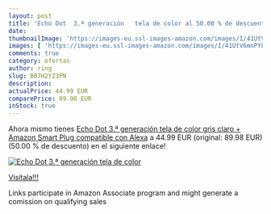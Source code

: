 ```yaml
---
layout: post
title: 'Echo Dot  3.ª generación   tela de color al 50.00 % de descuento'
date: 
thumbnailImage: 'https://images-eu.ssl-images-amazon.com/images/I/41UtV6mnPYL._SL200_.jpg'
images: [ 'https://images-eu.ssl-images-amazon.com/images/I/41UtV6mnPYL._SL200_.jpg' ]
comments: true
category: ofertas
author: ring
slug: B07H2YZ3PN
description:
actualPrice: 44.99 EUR
comparePrice: 89.98 EUR
inStock: true
---
```


Ahora mismo tienes [Echo Dot  3.ª generación   tela de color gris claro + Amazon Smart Plug  compatible con Alexa](https://www.amazon.es/dp/B07H2YZ3PN/?tag=tolees-21) a 44.99 EUR (original: 89.98 EUR) (50.00 %  de descuento) en el siguiente enlace!

[![Echo Dot  3.ª generación   tela de color](https://images-eu.ssl-images-amazon.com/images/I/41UtV6mnPYL._SL200_.jpg)](https://www.amazon.es/dp/B07H2YZ3PN/?tag=tolees-21)

[Visítala!!!](https://www.amazon.es/dp/B07H2YZ3PN/?tag=tolees-21)

Links participate in Amazon Associate program and might generate a comission on qualifying sales
